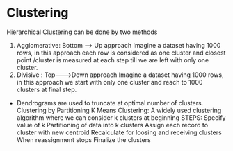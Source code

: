 # Clustering
Hierarchical Clustering can be done by two methods
1. Agglomerative: Bottom --> Up approach
                  Imagine a dataset having 1000 rows, in this approach each row is considered as one cluster and closest point /cluster is measured at each step till we are left
                  with only one cluster.
2. Divisive :     Top--->Down approach
                  Imagine a dataset having 1000 rows, in this approach we start with only one cluster and reach to 1000 clusters at final step.
* Dendrograms are used to truncate at optimal number of clusters.
Clustering by Partitioning
K Means Clustering: A widely used clustering algorithm where we can consider k clusters at beginning
                    STEPS: Specify value of k
                           Partitioning of data into k clusters
                           Assign each record to cluster with new centroid
                           Recalculate for loosing and receiving clusters
                           When reassignment stops
                           Finalize the clusters
